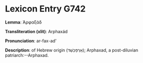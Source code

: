 # Lexicon Entry G742

**Lemma**: Ἀρφαξάδ

**Transliteration (xlit)**: Arphaxád

**Pronunciation**: ar-fax-ad'

**Description**:
of Hebrew origin (אַרְפַּכְשַׁד); Arphaxad, a post-diluvian patriarch:--Arphaxad.
